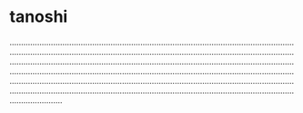 # tanoshi

...............................................................................................................................................................................................................................................................................................................................................................................................................................................................................................................................................................................................................................................................................................................................................................................................